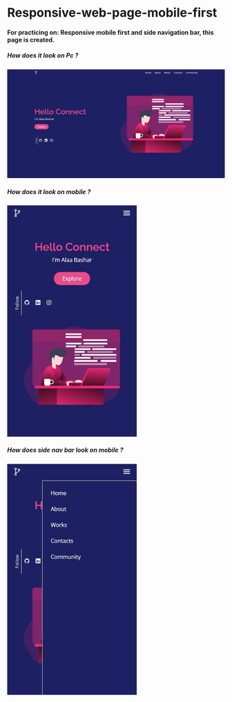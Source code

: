 # Responsive-web-page-mobile-first

#### For practicing on: Responsive mobile first and side navigation bar, this page is created.

##### How does it look on Pc ?
<img src="README assets/pc shot.jpeg" width="700"></img>

##### How does it look on mobile ?
<img src="README assets/mobile shot.jpeg" width="300"></img>

##### How does side nav bar look on mobile ?
<img src="README assets/mobile nav shot.jpeg" width="300"></img>
